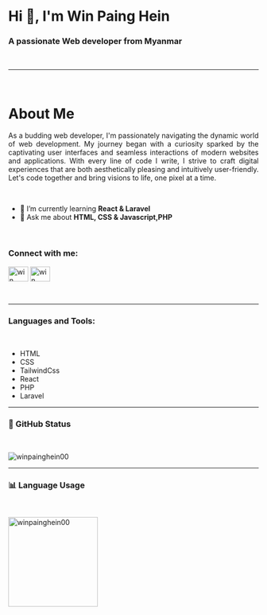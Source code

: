 <h1 align="left">Hi 👋, I'm Win Paing Hein</h1>
<h3 align="left">A passionate Web developer from Myanmar</h3>
<br>

<hr>

<br>

<h1>About Me</h3>
<p align="justify">As a budding web developer, I'm passionately navigating the dynamic world of web development. My journey began with a curiosity sparked by the captivating user interfaces and seamless interactions of modern websites and applications. With every line of code I write, I strive to craft digital experiences that are both aesthetically pleasing and intuitively user-friendly. Let's code together and bring visions to life, one pixel at a time.</p><br>

- 🌱 I’m currently learning **React & Laravel**
- 💬 Ask me about **HTML, CSS & Javascript,PHP**

<br>
<h3 align="left">Connect with me:</h3>
<p align="left">
<a href="https://linkedin.com/in/win paing hein" target="blank"><img align="center" src="https://raw.githubusercontent.com/rahuldkjain/github-profile-readme-generator/master/src/images/icons/Social/linked-in-alt.svg" alt="win paing hein" height="30" width="40" /></a>
<a href="https://fb.com/win paing hein" target="blank"><img align="center" src="https://raw.githubusercontent.com/rahuldkjain/github-profile-readme-generator/master/src/images/icons/Social/facebook.svg" alt="win paing hein" height="30" width="40" /></a>
</p>
<br>

<hr>

<h3 align="left">Languages and Tools:</h3>
<br>
<ul>
  <li>HTML</li>
  <li>CSS</li>
  <li>TailwindCss</li>
  <li>React</li>
  <li>PHP</li>
  <li>Laravel</li>
</ul>

<hr>

<h3>&#128640 GitHub Status</h3>
<br>
<p><img align="center" src="https://github-readme-stats.vercel.app/api?username=winpainghein00&show_icons=true&locale=en&theme=dark" alt="winpainghein00" /></p>

<hr>
<h3>&#128202; Language Usage</h3>
<br>
<p><img align="center"  height="180" src="https://github-readme-stats.vercel.app/api/top-langs?username=winpainghein00&show_icons=true&locale=en&layout=compact&theme=dark" alt="winpainghein00" /></p>




